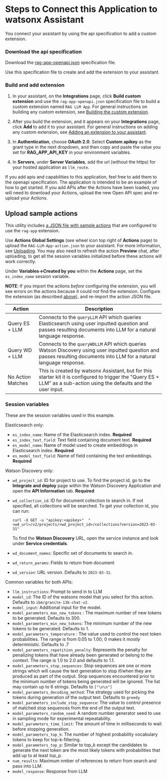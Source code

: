 # Steps to Connect this Application to watsonx Assistant

You connect your assistant by using the api specification to add a custom extension.

### Download the api specification

Download the [rag-app-openapi.json](./rag-app-openapi.json) specification file. 

Use this specification file to create and add the extension to your assistant.

### Build and add extension

1.  In your assistant, on the **Integrations** page, click **Build custom extension** and use the `rag-app-openapi.json` specification file to build a custom extension named `RAG LLM App`. For general instructions on building any custom extension, see [Building the custom extension](https://cloud.ibm.com/docs/watson-assistant?topic=watson-assistant-build-custom-extension#building-the-custom-extension).

1.  After you build the extension, and it appears on your **Integrations** page, click **Add** to add it to your assistant. For general instructions on adding any custom extension, see [Adding an extension to your assistant](https://cloud.ibm.com/docs/watson-assistant?topic=watson-assistant-add-custom-extension).

1.  In **Authentication**, choose **OAuth 2.0**. Select **Custom apikey** as the grant type in the next dropdown, and then copy and paste the value you set for **RAG_APP_API_KEY** in your environment variables.

1.  In **Servers**, under **Server Variables**, add the url (without the https) for your hosted application as `llm_route`. 

If you add apis and capabilities to this application, feel free to add them to the openapi specification. The application is intended to be an example of how to get started. If you add APIs after the Actions have been loaded, you will need to download your Actions, upload the new Open API spec and re-upload your Actions.

## Upload sample actions

This utility includes [a JSON file with sample actions](./RAG-LLM-App-action.json) that are configured to use the `rag-app` extension.

Use **Actions Global Settings** (see wheel icon top right of **Actions** page) to upload the `RAG-LLM-App-action.json` to your assistant. For more information, see [Uploading](https://cloud.ibm.com/docs/watson-assistant?topic=watson-assistant-admin-backup-restore#backup-restore-import). You may also need to refresh the action **Preview** chat, after uploading, to get all the session variables initialized before these actions will work correctly.

Under **Variables->Created by you** within the **Actions** page, set the `es_index_name` session variable.

**NOTE**: If you import the actions _before_ configuring the extension, you will see errors on the actions because it could not find the extension. Configure the extension (as described [above](#prerequisites)), and re-import the action JSON file.

| Action                        | Description                                                                                                                                                                                   |
| ----------------------------- | --------------------------------------------------------------------------------------------------------------------------------------------------------------------------------------------- |
| Query ES + LLM | Connects to the `queryLLM` API which queries Elasticsearch using user inputted question and passes resulting documents into LLM for a natural language response. |
| Query WD + LLM | Connects to the `queryWDLLM` API which queries Watson Discovery using user inputted question and passes resulting documents into LLM for a natural language response.  |
| No Action Matches | This is created by watsonx Assistant, but for this starter kit it is configured to trigger the "Query ES + LLM" as a sub-action using the defaults and the user input. |


### Session variables

These are the session variables used in this example.

Elasticsearch only:
- `es_index_name`: Name of the Elasticsearch index. **Required**
- `es_index_text_field`: Text field containing document text. **Required**
- `es_model_name`: Name of model used to create embeddings in Elasticsearch index. **Required**
- `es_model_text_field`: Name of field containing the text embeddings. **Required**

Watson Discovery only:
- `wd_project_id`: ID for project to use. To find the project id, go to the **Integrate and deploy** page within the Watson Discovery Application and open the **API Information** tab. **Required**
- `wd_collection_id`: ID for document collection to search in. If not specified, all collections will be searched. To get your collection id, you can run:
    ```
    curl -X GET -u "apikey:<apikey>"  "<wd_url>/v2/projects/<wd_project_id>/collections?version=2023-03-31"
    ```
    To find the **Watson Discovery** URL, open the service instance and look under **Service credentials**.
    
- `wd_document_names`: Specific set of documents to search in.
- `wd_return_params`: Fields to return from document
- `wd_version`: URL version. Defaults to `2023-03-31`.

Common variables for both APIs:
- `llm_instructions`: Prompt to send in to LLM
- `model_id`: The ID of the watsonx model that you select for this action. Defaults to `ibm/granite-13b-chat-v2`.
- `model_input`: Additional input for the model.
- `model_parameters_max_new_tokens` : The maximum number of new tokens to be generated. Defaults to 300.
- `model_parameters_min_new_tokens`: The minimum number of the new tokens to be generated. Defaults to 1.
- `model_parameters_temperature` : The value used to control the next token probabilities. The range is from 0.05 to 1.00; 0 makes it _mostly_ deterministic. Defaults to .7
- `model_parameters_repetition_penalty`: Represents the penalty for penalizing tokens that have already been generated or belong to the context. The range is 1.0 to 2.0 and defaults to 1.1.
- `model_parameters_stop_sequences`: Stop sequences are one or more strings which will cause the text generation to stop if/when they are produced as part of the output. Stop sequences encountered prior to the minimum number of tokens being generated will be ignored. The list may contain up to 6 strings. Defaults to `["\n\n"]`
- `model_parameters_decoding_method`: The strategy used for picking the tokens during generation of the output text. Defaults to `greedy`
- `model_parameters_include_stop_sequence`: The value to control presence of matched stop sequences from the end of the output text.
- `model_parameters_random_seed`: A random number generator seed to use in sampling mode for experimental repeatability.
- `model_parameters_time_limit`: The amount of time in milliseconds to wait before stopping generation.
- `model_parameters_top_k`: The number of highest probability vocabulary tokens to keep for top-k-filtering.
- `model_parameters_top_p`: Similar to top_k except the candidates to generate the next token are the most likely tokens with probabilities that add up to at least top_p.
- `num_results`: Maximum nmber of references to return from search and pass into LLM.
- `model_response`: Response from LLM
